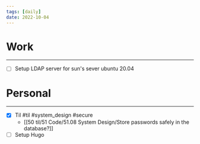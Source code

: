 ```yaml
---
tags: [daily]
date: 2022-10-04
---
```


# Work
---
- [ ] Setup LDAP server for sun's sever ubuntu 20.04


# Personal
---
- [x] Til
	#til #system_design #secure
	- [[50 til/51 Code/51.08 System Design/Store passwords safely in the database?]]
- [ ] Setup Hugo
